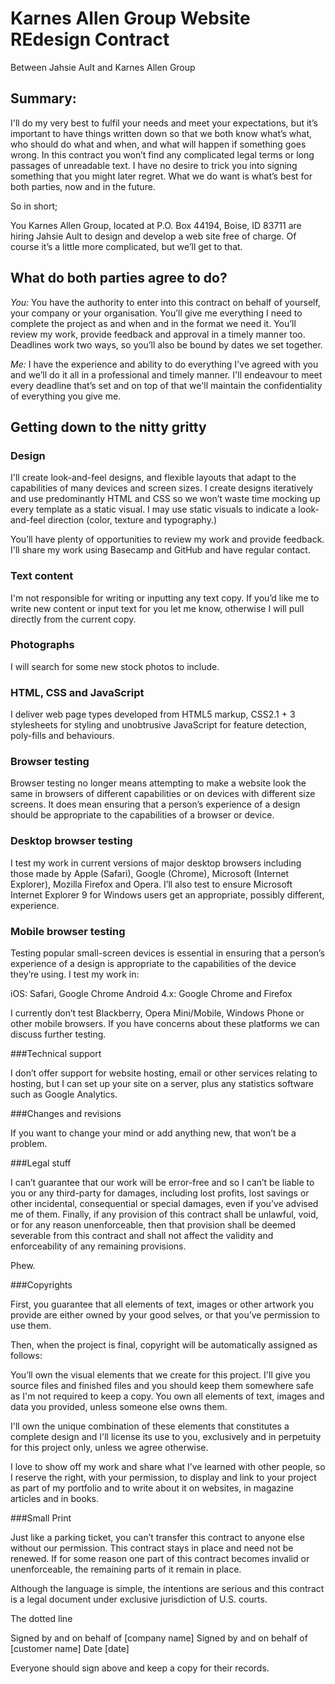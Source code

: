 # Karnes Allen Group Website REdesign Contract

Between Jahsie Ault and Karnes Allen Group 

## Summary: 

I'll do my very best to fulfil your needs and meet your expectations, but it’s important to have things written down so that we both know what’s what, who should do what and when, and what will happen if something goes wrong. In this contract you won’t find any complicated legal terms or long passages of unreadable text. I have no desire to trick you into signing something that you might later regret. What we do want is what’s best for both parties, now and in the future.

So in short;

You Karnes Allen Group, located at P.O. Box 44194, Boise, ID 83711 are hiring Jahsie Ault to design and develop a web site free of charge. Of course it’s a little more complicated, but we’ll get to that.

## What do both parties agree to do? 

*You:* You have the authority to enter into this contract on behalf of yourself, your company or your organisation. You’ll give me everything I need to complete the project as and when and in the format we need it. You’ll review my work, provide feedback and approval in a timely manner too. Deadlines work two ways, so you’ll also be bound by dates we set together. 

*Me:* I have the experience and ability to do everything I've agreed with you and we’ll do it all in a professional and timely manner. I'll endeavour to meet every deadline that’s set and on top of that we'll maintain the confidentiality of everything you give me.

## Getting down to the nitty gritty 

### Design 

I'll create look-and-feel designs, and flexible layouts that adapt to the capabilities of many devices and screen sizes. I create designs iteratively and use predominantly HTML and CSS so we won’t waste time mocking up every template as a static visual. I may use static visuals to indicate a look-and-feel direction (color, texture and typography.) 

You’ll have plenty of opportunities to review my work and provide feedback. I'll share my work using Basecamp and GitHub and have regular contact.

### Text content 

I'm not responsible for writing or inputting any text copy. If you’d like me to write new content or input text for you let me know, otherwise I will pull directly from the current copy.

### Photographs

I will search for some new stock photos to include.

### HTML, CSS and JavaScript

I deliver web page types developed from HTML5 markup, CSS2.1 + 3 stylesheets for styling and unobtrusive JavaScript for feature detection, poly-fills and behaviours.

### Browser testing

Browser testing no longer means attempting to make a website look the same in browsers of different capabilities or on devices with different size screens. It does mean ensuring that a person’s experience of a design should be appropriate to the capabilities of a browser or device.

### Desktop browser testing

I test my work in current versions of major desktop browsers including those made by Apple (Safari), Google (Chrome), Microsoft (Internet Explorer), Mozilla Firefox and Opera. I’ll also test to ensure Microsoft Internet Explorer 9 for Windows users get an appropriate, possibly different, experience. 

### Mobile browser testing

Testing popular small-screen devices is essential in ensuring that a person’s experience of a design is appropriate to the capabilities of the device they’re using. I test my work in:

iOS: Safari, Google Chrome Android 4.x: Google Chrome and Firefox

I currently don’t test Blackberry, Opera Mini/Mobile, Windows Phone or other mobile browsers. If you have concerns about these platforms we can discuss further testing.

###Technical support

I don’t offer support for website hosting, email or other services relating to hosting, but I can set up your site on a server, plus any statistics software such as Google Analytics.

###Changes and revisions

If you want to change your mind or add anything new, that won’t be a problem.

###Legal stuff

I can’t guarantee that our work will be error-free and so I can’t be liable to you or any third-party for damages, including lost profits, lost savings or other incidental, consequential or special damages, even if you’ve advised me of them. Finally, if any provision of this contract shall be unlawful, void, or for any reason unenforceable, then that provision shall be deemed severable from this contract and shall not affect the validity and enforceability of any remaining provisions.

Phew.

###Copyrights

First, you guarantee that all elements of text, images or other artwork you provide are either owned by your good selves, or that you’ve permission to use them.

Then, when the project is final, copyright will be automatically assigned as follows:

You’ll own the visual elements that we create for this project. I'll give you source files and finished files and you should keep them somewhere safe as I'm not required to keep a copy. You own all elements of text, images and data you provided, unless someone else owns them.

I'll own the unique combination of these elements that constitutes a complete design and I'll license its use to you, exclusively and in perpetuity for this project only, unless we agree otherwise.

I love to show off my work and share what I’ve learned with other people, so I reserve the right, with your permission, to display and link to your project as part of my portfolio and to write about it on websites, in magazine articles and in books.

###Small Print


Just like a parking ticket, you can’t transfer this contract to anyone else without our permission. This contract stays in place and need not be renewed. If for some reason one part of this contract becomes invalid or unenforceable, the remaining parts of it remain in place.

Although the language is simple, the intentions are serious and this contract is a legal document under exclusive jurisdiction of U.S. courts.


The dotted line

Signed by and on behalf of [company name] Signed by and on behalf of [customer name] Date [date]

Everyone should sign above and keep a copy for their records.
